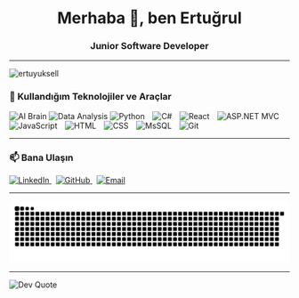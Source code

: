 <h1 align="center">Merhaba 👋, ben Ertuğrul</h1>
<h3 align="center">Junior Software Developer</h3>

---

<p align="left">
  <img src="https://komarev.com/ghpvc/?username=ertuyuksell&label=Profile%20views&color=0e75b6&style=flat" alt="ertuyuksell" />
</p>


### 🧰 Kullandığım Teknolojiler ve Araçlar

<p align="left">
  <img src="https://img.icons8.com/emoji/48/brain-emoji.png" width="40" alt="AI Brain"/>
  <img src="https://img.icons8.com/fluency/48/combo-chart.png" width="40" alt="Data Analysis"/>
  <img src="https://cdn.jsdelivr.net/gh/devicons/devicon/icons/python/python-original.svg" width="40" alt="Python" style="margin-right: 10px;"/>
  <img src="https://cdn.jsdelivr.net/gh/devicons/devicon/icons/csharp/csharp-original.svg" width="40" alt="C#" style="margin-right: 10px;"/>
  <img src="https://cdn.jsdelivr.net/gh/devicons/devicon/icons/react/react-original.svg" width="40" alt="React" style="margin-right: 10px;"/>
  <img src="https://upload.wikimedia.org/wikipedia/commons/0/0e/Microsoft_.NET_logo.png" width="40" alt="ASP.NET MVC" style="margin-right: 10px;"/>
  <img src="https://cdn.jsdelivr.net/gh/devicons/devicon/icons/javascript/javascript-original.svg" width="40" alt="JavaScript" style="margin-right: 10px;"/>
  <img src="https://cdn.jsdelivr.net/gh/devicons/devicon/icons/html5/html5-original.svg" width="40" alt="HTML" style="margin-right: 10px;"/>
  <img src="https://cdn.jsdelivr.net/gh/devicons/devicon/icons/css3/css3-original.svg" width="40" alt="CSS" style="margin-right: 10px;"/>
  <img src="https://img.icons8.com/color/48/000000/microsoft-sql-server.png" width="40" alt="MsSQL" style="margin-right: 10px;"/>
  <img src="https://cdn.jsdelivr.net/gh/devicons/devicon/icons/git/git-original.svg" width="40" alt="Git" style="margin-right: 10px;"/>


</p>


---
### 📫 Bana Ulaşın

<p align="left">
  <a href="https://linkedin.com/in/ertugrul-yuksel" target="_blank">
    <img src="https://img.icons8.com/color/48/000000/linkedin.png" width="40" alt="LinkedIn"/>
  </a>
  &nbsp;
  <a href="https://github.com/ertuyuksell" target="_blank">
    <img src="https://img.icons8.com/ios-glyphs/30/000000/github.png" width="40" alt="GitHub"/>
  </a>
  &nbsp;
  <a href="mailto:ertuyuksell@gmail.com">
    <img src="https://img.icons8.com/color/48/000000/gmail-new.png" width="40" alt="Email"/>
  </a>
</p>


---

![snake gif](https://github.com/ertuyuksell/ertuyuksell/blob/output/github-contribution-grid-snake.svg)

---
![Dev Quote](https://quotes-github-readme.vercel.app/api?type=horizontal&theme=tokyonight)



